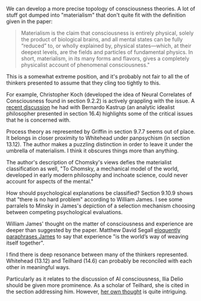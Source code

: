 We can develop a more precise topology of consciousness theories. A lot of stuff got dumped into "materialism" that don't quite fit with the definition given in the paper:

>Materialism is the claim that consciousness is entirely physical, solely the product of biological brains, and all mental states can be fully “reduced” to, or wholly explained by, physical states—which, at their deepest levels, are the fields and particles of fundamental physics. In short, materialism, in its many forms and flavors, gives a completely physicalist account of phenomenal consciousness."

This is a somewhat extreme position, and it's probably not fair to all the of thinkers presented to assume that they cling too tightly to this.

For example, Christopher Koch (developed the idea of Neural Correlates of Consciousness found in section 9.2.2) is actively grappling with the issue. A [recent discussion](https://youtu.be/qzwC7sXyhWQ?si=9htoR8L_osvaqPmz) he had with Bernardo Kastrup (an analytic idealist philosopher presented in section 16.4) highlights some of the critical issues that he is concerned with.

Process theory as represented by Griffin in section 9.7.7 seems out of place. It belongs in closer proximity to Whitehead under panpsychism (in section 13.12). The author makes a puzzling distinction in order to leave it under the umbrella of materialism. I think it obscures things more than anything.

The author's description of Chomsky's views defies the materialist classification as well, "To Chomsky, a mechanical model of the world, developed in early modern philosophy and inchoate science, could never account for aspects of the mental."

How should psychological explanations be classified? Section 9.10.9 shows that "there is no hard problem" according to William James. I see some parralels to Minsky in James's depiction of a selection mechanism choosing between competing psychological evaluations.

William James' thought on the matter of consciousness and experience are deeper than suggested by the paper. Matthew David Segall [eloquently paraphrases James](https://footnotes2plato.com/2020/01/31/musing-on-consciousness-with-william-james-alfred-north-whitehead/) to say that experience "is the world’s way of weaving itself together".

I find there is deep resonance between many of the thinkers represented. Whitehead (13.12) and Teilhard (14.6) can probably be reconciled with each other in meaningful ways.

Particularly as it relates to the discussion of AI consciousness, Ilia Delio should be given more prominence. As a scholar of Teilhard, she is cited in the section addressing him. However, [her own thought](delio.md) is quite intriguing.
